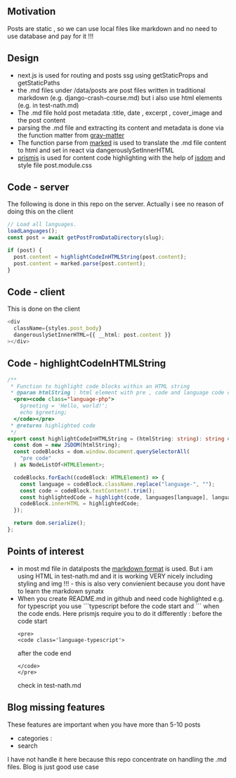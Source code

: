 <h2>Motivation</h2>
Posts are static , so we can use local files like markdown and no need to use database and pay for it !!!

<h2>Design</h2>
<ul>
<li>next.js is used for routing and posts ssg using getStaticProps and getStaticPaths</li>
<li>the .md files under /data/posts are post files written in traditional markdown (e.g. django-crash-course.md) but i also use html elements (e.g. in test-nath.md) </li>
<li>The .md file hold post metadata :title, date , excerpt , cover_image and the post content</li>
<li>parsing the .md file and extracting its content and metadata  is done via the function matter from <a href='https://www.npmjs.com/package/gray-matter'>gray-matter</a></li>
<li>The function parse from <a href='https://www.npmjs.com/package/marked'>marked</a> is used to translate the .md file content to html and set in react via dangerouslySetInnerHTML</li>
<li><a href='https://www.npmjs.com/package/prismjs'>prismjs</a> is used for content code highlighting with the help of <a href='https://www.npmjs.com/package/jsdom'>jsdom</a> and style file post.module.css</li>
</ul>

<h2>Code - server</h2>
The following is done in this repo on the server. Actually i see no reason of doing this on the client

```typescript
// Load all languages.
loadLanguages();
const post = await getPostFromDataDirectory(slug);

if (post) {
  post.content = highlightCodeInHTMLString(post.content);
  post.content = marked.parse(post.content);
}
```

<h2>Code - client</h2>
This is done on the client

```typescript
<div
  className={styles.post_body}
  dangerouslySetInnerHTML={{ __html: post.content }}
></div>
```

<h2>Code - highlightCodeInHTMLString</h2>

```typescript
/**
 * Function to highlight code blocks within an HTML string
 * @param htmlString : html element with pre , code and language code class e.g.
  <pre><code class="language-php">
    $greeting = 'Hello, world!';
    echo $greeting;
  </code></pre> 
 * @returns highlighted code
 */
export const highlightCodeInHTMLString = (htmlString: string): string => {
  const dom = new JSDOM(htmlString);
  const codeBlocks = dom.window.document.querySelectorAll(
    "pre code"
  ) as NodeListOf<HTMLElement>;

  codeBlocks.forEach((codeBlock: HTMLElement) => {
    const language = codeBlock.className.replace("language-", "");
    const code = codeBlock.textContent!.trim();
    const highlightedCode = highlight(code, languages[language], language);
    codeBlock.innerHTML = highlightedCode;
  });

  return dom.serialize();
};
```

<h2>Points of interest</h2>
<ul>
<li>in most md file in data\posts the <a href='https://www.markdownguide.org/basic-syntax/'>markdown format</a> is used. But i am using HTML in test-nath.md and it is working VERY nicely including styling and img !!! - this is also very convienient because you dont have to learn the markdown synatx</li> 
<li>When you create README.md in github and need code highlighted e.g. for typescript you use ```typescript before the code start and ``` when the code ends. Here prismjs require you to do it differently : before the code start

```
<pre>
<code class='language-typescript'>
```

after the code end

```
</code>
</pre>
```

check in test-nath.md

</li> 
</ul>

<h2>Blog missing features</h2>
These features are important when you have more than 5-10 posts
<ul>
<li>categories : </li>
<li>search</li>
</ul>
I have not handle it here because this repo concentrate on handling the .md files. Blog is just good use case
